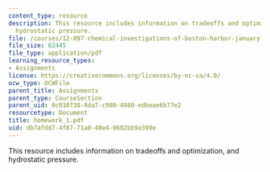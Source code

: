 ```yaml
---
content_type: resource
description: This resource includes information on tradeoffs and optimization, and
  hydrostatic pressure.
file: /courses/12-097-chemical-investigations-of-boston-harbor-january-iap-2006/db7afdd74f8771a048e40682bb9a399e_homework_1.pdf
file_size: 82445
file_type: application/pdf
learning_resource_types:
- Assignments
license: https://creativecommons.org/licenses/by-nc-sa/4.0/
ocw_type: OCWFile
parent_title: Assignments
parent_type: CourseSection
parent_uid: 0c010738-8da7-c980-4980-edbeae6b77e2
resourcetype: Document
title: homework_1.pdf
uid: db7afdd7-4f87-71a0-48e4-0682bb9a399e
---
```

This resource includes information on tradeoffs and optimization, and hydrostatic pressure.